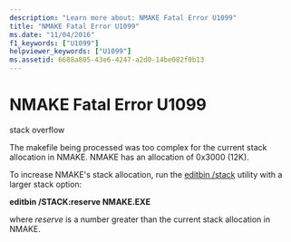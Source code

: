 ```yaml
---
description: "Learn more about: NMAKE Fatal Error U1099"
title: "NMAKE Fatal Error U1099"
ms.date: "11/04/2016"
f1_keywords: ["U1099"]
helpviewer_keywords: ["U1099"]
ms.assetid: 6688a805-43e6-4247-a2d0-14be082f0b13
---
```

# NMAKE Fatal Error U1099

stack overflow

The makefile being processed was too complex for the current stack allocation in NMAKE. NMAKE has an allocation of 0x3000 (12K).

To increase NMAKE's stack allocation, run the [editbin /stack](../../build/reference/stack.md) utility with a larger stack option:

**editbin /STACK:reserve NMAKE.EXE**

where *reserve* is a number greater than the current stack allocation in NMAKE.
